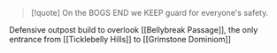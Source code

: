 > [!quote] On the BOGS END we KEEP guard for everyone's safety.

Defensive outpost build to overlook [[Bellybreak Passage]], the only entrance from [[Ticklebelly Hills]] to [[Grimstone Dominiom]]
